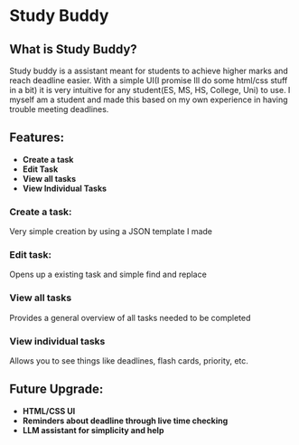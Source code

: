# Study Buddy

## What is Study Buddy?
Study buddy is a assistant meant for students to achieve higher marks and reach deadline easier. With a simple UI(I promise Ill do some html/css stuff in a bit) it is very intuitive for any student(ES, MS, HS, College, Uni) to use. I myself am a student and made this based on my own experience in having trouble meeting deadlines.

## Features:
* **Create a task**
* **Edit Task**
* **View all tasks**
* **View Individual Tasks**

### Create a task:
Very simple creation by using a JSON template I made

### Edit task:
Opens up a existing task and simple find and replace

### View all tasks
Provides a general overview of all tasks needed to be completed

### View individual tasks
Allows you to see things like deadlines, flash cards, priority, etc.

## Future Upgrade:
* **HTML/CSS UI**
* **Reminders about deadline through live time checking**
* **LLM assistant for simplicity and help**